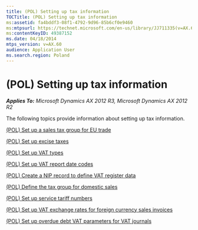 ```yaml
---
title: (POL) Setting up tax information
TOCTitle: (POL) Setting up tax information
ms:assetid: fa4bddf3-08f1-4792-9d96-85b6cf0e9460
ms:mtpsurl: https://technet.microsoft.com/en-us/library/JJ711335(v=AX.60)
ms:contentKeyID: 49387152
ms.date: 04/18/2014
mtps_version: v=AX.60
audience: Application User
ms.search.region: Poland
---
```


# (POL) Setting up tax information 


_**Applies To:** Microsoft Dynamics AX 2012 R3, Microsoft Dynamics AX 2012 R2_

The following topics provide information about setting up tax information.

[(POL) Set up a sales tax group for EU trade](pol-set-up-a-sales-tax-group-for-eu-trade.md)

[(POL) Set up excise taxes](pol-set-up-excise-taxes.md)

[(POL) Set up VAT types](pol-set-up-vat-types.md)

[(POL) Set up VAT report date codes](pol-set-up-vat-report-date-codes.md)

[(POL) Create a NIP record to define VAT register data](pol-create-a-nip-record-to-define-vat-register-data.md)

[(POL) Define the tax group for domestic sales](pol-define-the-tax-group-for-domestic-sales.md)

[(POL) Set up service tariff numbers](pol-set-up-service-tariff-numbers.md)

[(POL) Set up VAT exchange rates for foreign currency sales invoices](pol-set-up-vat-exchange-rates-for-foreign-currency-sales-invoices.md)

[(POL) Set up overdue debt VAT parameters for VAT journals](pol-set-up-overdue-debt-vat-parameters-for-vat-journals.md)

  


